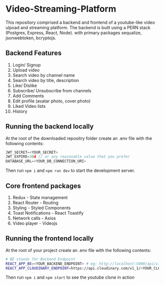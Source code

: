 # Video-Streaming-Platform

This repository comprised a backend and frontend of a youtube-like video ulpoad and streaming platform.
The backend is built using a PERN stack (Postgres, Express, React, Node).
with primary packages sequalize, jsonwebtoken, bcryptojs.

## Backend Features
1. Login/ Signup
2. Upload video
3. Search video by channel name
4. Search video by title, description
5. Like/ Dislike
6. Subscribe/ Unsubscribe from channels
7. Add Comments
8. Edit profile (avatar photo, cover photo)
9. Liked Video lists
10. History

## Running the backend locally

At the root of the downloaded repositry folder create an .env file with the following contents:

```javascript
JWT_SECRET=<YOUR_SECRET>
JWT_EXPIRE=30d // or any reasonable value that you prefer
DATABASE_URL=<YOUR_DB_CONNECTION_URI>
```
Then run <code>npm i</code> and <code>npm run dev</code> to start the development server.

## Core frontend packages
1. Redux - State management
2. React Router - Routing
3. Styling - Styled Components
4. Toast Notifications - React Toastify
5. Network calls - Axios
6. Video player - Videojs

## Running the frontend locally

At the root of your project create an .env file with the following contents:

```bash
# BE stands for Backend Endpoint
REACT_APP_BE=<YOUR_BACKEND_ENDPOINT> # eg: http://localhost:5000/api/v1
REACT_APP_CLOUDINARY_ENDPOINT=https://api.cloudinary.com/v1_1/<YOUR_CLOUD_NAME>
```

Then run <code>npm i</code> and <code>npm start</code> to see the youtube clone in action
